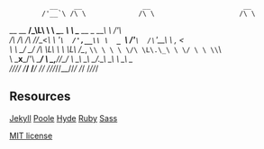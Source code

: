               __    __               __                       __         
            /'__`\ /\ \             /\ \                     /\ \        
 __  __  __/\_\L\ \\ \ \____    ____\ \ \___      __     _ __\ \ \/'\    
/\ \/\ \/\ \/_/_\_<_\ \ '__`\  /',__\\ \  _ `\  /'__`\  /\`'__\ \ , <    
\ \ \_/ \_/ \/\ \L\ \\ \ \L\ \/\__, `\\ \ \ \ \/\ \L\.\_\ \ \/ \ \ \\`\  
 \ \___x___/'\ \____/ \ \_,__/\/\____/ \ \_\ \_\ \__/.\_\\ \_\  \ \_\ \_\
  \/__//__/   \/___/   \/___/  \/___/   \/_/\/_/\/__/\/_/ \/_/   \/_/\/_/


## Resources
[Jekyll](https://jekyllrb.com)
[Poole](https://github.com/poole/poole)
[Hyde](https://github.com/poole/hyde)
[Ruby](https://www.ruby-lang.org)
[Sass](http://sass-lang.com)

[MIT license](LICENSE.md)